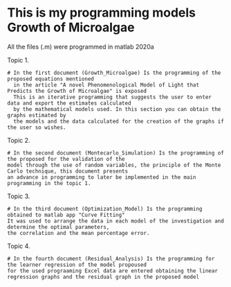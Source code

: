 # This is my programming models Growth of Microalgae  

All the files (.m) were programmed in matlab 2020a

Topic 1.

    # In the first document (Growth_Microalgae) Is the programming of the proposed equations mentioned 
      in the article "A novel Phenomenological Model of Light that Predicts the Growth of Microalgae" is exposed
      This is an iterative programming that suggests the user to enter data and export the estimates calculated 
      by the mathematical models used. In this section you can obtain the graphs estimated by 
      the models and the data calculated for the creation of the graphs if the user so wishes.
      
Topic 2.

    # In the second document (Montecarlo_Simulation) Is the programming of the proposed for the validation of the 
    model through the use of random variables, the principle of the Monte Carlo technique, this document presents 
    an advance in programming to later be implemented in the main programming in the topic 1.
    
Topic 3.

    # In the third document (Optimization_Model) Is the programming obtained to matlab app "Curve Fitting" 
    It was used to arrange the data in each model of the investigation and determine the optimal parameters, 
    the correlation and the mean percentage error.
    
 Topic 4.

    # In the fourth document (Residual_Analysis) Is the programming for the learner regression of the model propoused 
    for the used prograaming Excel data are entered obtaining the linear regression graphs and the residual graph in the proposed model
